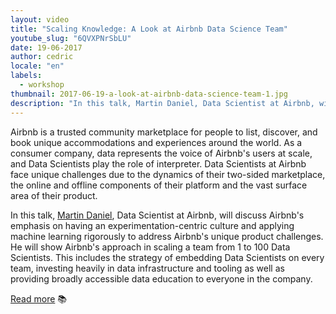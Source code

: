 ```yaml
---
layout: video
title: "Scaling Knowledge: A Look at Airbnb Data Science Team"
youtube_slug: "6QVXPNrSbLU"
date: 19-06-2017
author: cedric
locale: "en"
labels:
  - workshop
thumbnail: 2017-06-19-a-look-at-airbnb-data-science-team-1.jpg
description: "In this talk, Martin Daniel, Data Scientist at Airbnb, will discuss Airbnb's emphasis on having an experimentation-centric culture and applying machine learning rigorously to address Airbnb's unique product challenges."
---
```


Airbnb is a trusted community marketplace for people to list, discover, and book unique accommodations and experiences around the world. As a consumer company, data represents the voice of Airbnb's users at scale, and Data Scientists play the role of interpreter. Data Scientists at Airbnb face unique challenges due to the dynamics of their two-sided marketplace, the online and offline components of their platform and the vast surface area of their product.

In this talk, [Martin Daniel](https://www.linkedin.com/in/martin-daniel-5b2b7311), Data Scientist at Airbnb, will discuss Airbnb's emphasis on having an experimentation-centric culture and applying machine learning rigorously to address Airbnb's unique product challenges. He will show Airbnb's approach in scaling a team from 1 to 100 Data Scientists. This includes the strategy of embedding Data Scientists on every team, investing heavily in data infrastructure and tooling as well as providing broadly accessible data education to everyone in the company.

[Read more](https://medium.com/airbnb-engineering/at-airbnb-data-science-belongs-everywhere-917250c6beba) 📚
